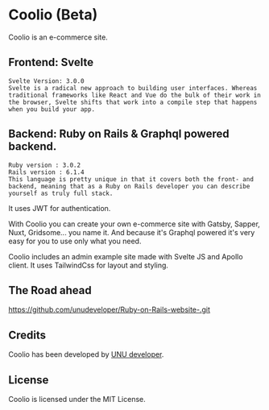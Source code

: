 
# Coolio (Beta)

Coolio is an e-commerce site.
## Frontend: Svelte
	Svelte Version: 3.0.0
	Svelte is a radical new approach to building user interfaces. Whereas traditional frameworks like React and Vue do the bulk of their work in the browser, Svelte shifts that work into a compile step that happens when you build your app.
## Backend: Ruby on Rails & Graphql powered backend.
	Ruby version : 3.0.2
	Rails version : 6.1.4
	This language is pretty unique in that it covers both the front- and backend, meaning that as a Ruby on Rails developer you can describe yourself as truly full stack.
It uses JWT for authentication.

With Coolio you can create your own e-commerce site with Gatsby, Sapper, Nuxt, Gridsome... you name it. And because it's Graphql powered it's very easy for you to use only what you need.

Coolio includes an admin example site made with Svelte JS and Apollo client. It uses TailwindCss for layout and styling.

## The Road ahead

https://github.com/unudeveloper/Ruby-on-Rails-website-.git

## Credits

Coolio has been developed by [UNU developer](https://www.alvareznavarro.es).

## License

Coolio is licensed under the MIT License.
